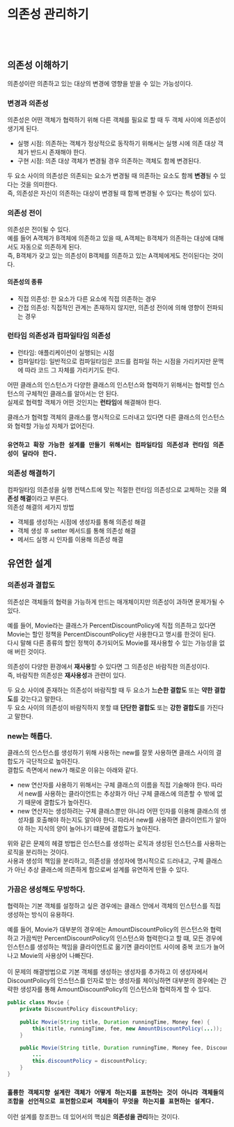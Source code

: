# 의존성 관리하기

<br><br>

## 의존성 이해하기
의존성이란 의존하고 있는 대상의 변경에 영향을 받을 수 있는 가능성이다.

### 변경과 의존성
의존성은 어떤 객체가 협력하기 위해 다른 객체를 필요로 할 때 두 객체 사이에 의존성이 생기게 된다.  

- 실행 시점: 의존하는 객체가 정상적으로 동작하기 위해서는 실행 시에 의존 대상 객체가 반드시 존재해야 한다.
- 구현 시점: 의존 대상 객체가 변경될 경우 의존하는 객체도 함께 변경된다.

두 요소 사이의 의존성은 의존되는 요소가 변경될 때 의존하는 요소도 함께 **변경**될 수 있다는 것을 의미한다.  
즉, 의존성은 자신이 의존하는 대상이 변경될 때 함께 변경될 수 있다는 특성이 있다.

### 의존성 전이
의존성은 전이될 수 있다.  
예를 들어 A객체가 B객체에 의존하고 있을 때, A객체는 B객체가 의존하는 대상에 대해서도 자동으로 의존하게 된다.  
즉, B객체가 갖고 있는 의존성이 B객체를 의존하고 있는 A객체에게도 전이된다는 것이다.

#### 의존성의 종류
- 직접 의존성: 한 요소가 다른 요소에 직접 의존하는 경우
- 간접 의존성: 직접적인 관계는 존재하지 않지만, 의존성 전이에 의해 영향이 전파되는 경우

### 런타임 의존성과 컴파일타임 의존성
- 런타임: 애플리케이션이 실행되는 시점
- 컴파일타임: 일반적으로 컴파일타임은 코드를 컴파일 하는 시점을 가리키지만 문맥에 따라 코드 그 자체를 가리키기도 한다.

어떤 클래스의 인스턴스가 다양한 클래스의 인스턴스와 협력하기 위해서는 협력할 인스턴스의 구체적인 클래스를 알아서는 안 된다.  
실제로 협력할 객체가 어떤 것인지는 **런타임**에 해결해야 한다.  

클래스가 협력할 객체의 클래스를 명시적으로 드러내고 있다면 다른 클래스의 인스턴스와 협력할 가능성 자체가 없어진다.  

### `유연하고 확장 가능한 설계를 만들기 위해서는 컴파일타임 의존성과 런타임 의존성이 달라야 한다.`

### 의존성 해결하기
컴파일타임 의존성을 실행 컨텍스트에 맞는 적절한 런타임 의존성으로 교체하는 것을 **의존성 해결**이라고 부른다.  
의존성 해결의 세가지 방법
- 객체를 생성하는 시점에 생성자를 통해 의존성 해결
- 객체 생성 후 setter 메서드를 통해 의존성 해결
- 메서드 실행 시 인자를 이용해 의존성 해결

## 유연한 설계
### 의존성과 결합도
의존성은 객체들의 협력을 가능하게 만드는 매개체이지만 의존성이 과하면 문제가될 수 있다.

예를 들어, Movie라는 클래스가 PercentDiscountPolicy에 직접 의존하고 있다면 Movie는 할인 정책을 PercentDiscountPolicy만 사용한다고 명시를 한것이 된다.  
다시 말해 다른 종류의 할인 정책이 추가되어도 Movie를 재사용할 수 있는 가능성을 없애 버린 것이다.

의존성이 다양한 환경에서 **재사용**할 수 있다면 그 의존성은 바람직한 의존성이다.  
즉, 바람직한 의존성은 **재사용성**과 관련이 있다.

두 요소 사이에 존재하는 의존성이 바람직할 때 두 요소가 **느슨한 결합도** 또는 **약한 결합도**를 갖는다고 말한다.  
두 요소 사이의 의존성이 바람직하지 못할 떄 **단단한 결합도** 또는 **강한 결합도**를 가진다고 말한다.

### new는 해롭다.
클래스의 인스턴스를 생성하기 위해 사용하는 new를 잘못 사용하면 클래스 사이의 결합도가 극단적으로 높아진다.  
결합도 측면에서 new가 해로운 이유는 아래와 같다.
- new 연산자를 사용하기 위해서는 구체 클래스의 이름을 직접 기술해야 한다. 따라서 new를 사용하는 클라이언트는 추상화가 아닌 구체 클래스에 의존할 수 밖에 없기 때문에 결합도가 높아진다.
- new 연산자는 생성하려는 구체 클래스뿐만 아니라 어떤 인자를 이용해 클래스의 생성자를 호출해야 하는지도 알아야 한다. 따라서 new를 사용하면 클라이언트가 알아야 하는 지식의 양이 늘어나기 떄문에 결합도가 높아진다.

위와 같은 문제의 헤결 방법은 인스턴스를 생성하는 로직과 생성된 인스턴스를 사용하는 로직을 분리하는 것이다.  
사용과 생성의 책임을 분리하고, 의존성을 생성자에 명시적으로 드러내고, 구체 클래스가 아닌 추상 클래스에 의존하게 함으로써 설계를 유연하게 만들 수 있다.

### 가끔은 생성해도 무방하다.
협력하는 기본 객체를 설정하고 싶은 경우에는 클래스 안에서 객체의 인스턴스를 직접 생성하는 방식이 유용하다.  

예를 들어, Movie가 대부분의 경우에는 AmountDiscountPolicy의 읜스턴스와 협력하고 가끔씩만 PercentDiscountPolicy의 인스턴스와 협력한다고 할 떄, 모든 경우에 인스턴스를 생성하는 책임을 클라이언트로 옮기면 클라이언트 사이에 중복 코드가 늘어나고 Movie의 사용상어 나빠진다.  
<br>
이 문제의 해결방법으로 기본 객체를 생성하는 생성자를 추가하고 이 생성자에서 DiscountPolicy의 인스턴스를 인자로 받는 생성자를 체이닝하면 대부분의 경우에는 간략한 생성자를 통해 AmountDiscountPolicy의 인스턴스와 협력하게 할 수 있다.
```java
public class Movie {
    private DiscountPolicy discountPolicy;
    
    public Movie(String title, Duration runningTime, Money fee) {
        this(title, runningTime, fee, new AmountDiscountPolicy(...));
    }
    
    public Movie(String title, Duration runningTime, Money fee, DiscountPolicy discountPolicy) {
        ...
        this.discountPolicy = discountPolicy;
    }
}
```

### `훌륭한 객체지향 설계란 객체가 어떻게 하는지를 표현하는 것이 아니라 객체들의 조합을 선언적으로 표현함으로써 객체들이 무엇을 하는지를 표현하는 설계다.`
이런 설계를 창조한느 데 있어서의 핵심은 **의존성을 관리**하는 것이다.

